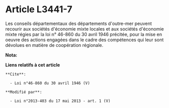 # Article L3441-7

Les conseils départementaux des départements d'outre-mer peuvent recourir aux sociétés d'économie mixte locales et aux
sociétés d'économie mixte régies par la loi n° 46-860 du 30 avril 1946 précitée, pour la mise en oeuvre des actions engagées
dans le cadre des compétences qui leur sont dévolues en matière de coopération régionale.

**Nota:**



**Liens relatifs à cet article**

	**Cite**:

	  - Loi n°46-860 du 30 avril 1946 (V)

	**Modifié par**:

	  - Loi n°2013-403 du 17 mai 2013 - art. 1 (V)
